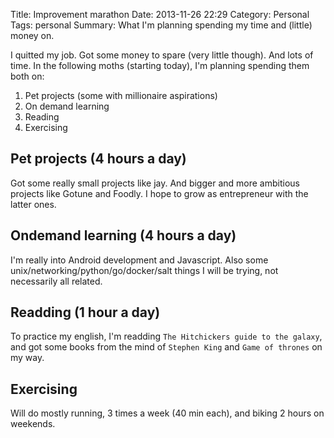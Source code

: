 Title: Improvement marathon
Date: 2013-11-26 22:29
Category: Personal
Tags: personal
Summary: What I'm planning spending my time and (little) money on.

I quitted my job. Got some money to spare (very little though). And lots of time.
In the following moths (starting today), I'm planning spending them both on:

1. Pet projects (some with millionaire aspirations)
2. On demand learning
3. Reading
4. Exercising


## Pet projects (4 hours a day) 
Got some really small projects like jay. And bigger and more ambitious projects like
Gotune and Foodly. I hope to grow as entrepreneur with the latter ones.


## Ondemand learning (4 hours a day) 
I'm really into Android development and Javascript. Also
some unix/networking/python/go/docker/salt things I will be trying, not
necessarily all related.


## Readding (1 hour a day) 
To practice my english, I'm readding `The Hitchickers guide to the galaxy`, and 
got some books from the mind of `Stephen King` and `Game of thrones` on my way. 


## Exercising 
Will do mostly running, 3 times a week (40 min each), and biking 2 hours on weekends.
